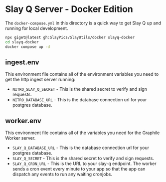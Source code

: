 # Slay Q Server - Docker Edition
The `docker-compose.yml` in this directory is a quick way to get Slay Q up and running for local development.

```bash
npx giget@latest gh:SlayPics/SlayUtils/docker slayq-docker
cd slayq-docker
docker compose up -d
```

## ingest.env
This environment file contains all of the environment variables you need to get the http ingest server running:

* `NITRO_SLAY_Q_SECRET` - This is the shared secret to verify and sign requests.
* `NITRO_DATABASE_URL` - This is the database connection url for your postgres database.

## worker.env
This environment file contains all of the variables you need for the Graphile Worker server.

* `SLAY_Q_DATABASE_URL` - This is the database connection url for your postgres database.
* `SLAY_Q_SECRET` - This is the shared secret to verify and sign requests.
* `SLAY_Q_CRON_URL` - This is the URL to your slay-q endpoint.  The worker sends a cron event every minute to your app so that
  the app can dispatch any events to run any waiting cronjobs.

